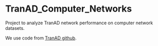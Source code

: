# TranAD_Computer_Networks

Project to analyze TranAD network performance on computer network datasets. 

We use code from [TranAD github](https://github.com/imperial-qore/TranAD/tree/main). 
